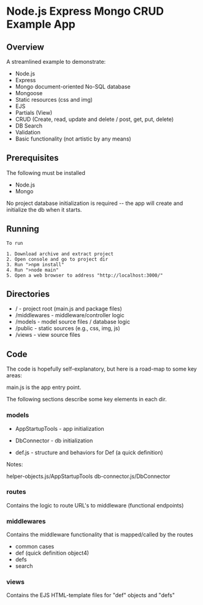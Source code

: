 
# Node.js Express Mongo CRUD Example App

## Overview

A streamlined example to demonstrate:

- Node.js
- Express
- Mongo document-oriented No-SQL database
- Mongoose
- Static resources (css and img)
- EJS
- Partials (View)
- CRUD (Create, read, update and delete / post, get, put, delete)
- DB Search
- Validation
- Basic functionality (not artistic by any means)

## Prerequisites

The following must be installed

- Node.js
- Mongo

No project database initialization is required -- the app will create and initialize the db when it starts. 

## Running

```
To run

1. Download archive and extract project
2. Open console and go to project dir
3. Run ">npm install"
4. Run ">node main"
5. Open a web browser to address "http://localhost:3000/"
```

## Directories

- / - project root (main.js and package files)
- /middlewares - middleware/controller logic
- /models - model source files / database logic
- /public - static sources (e.g., css, img, js)
- /views - view source files

## Code

The code is hopefully self-explanatory, but here is a road-map to some key areas:

main.js is the app entry point.

The following sections describe some key elements in each dir.

### models

- AppStartupTools - app initialization

- DbConnector - db initialization

- def.js - structure and behaviors for Def (a quick definition)

Notes:

helper-objects.js/AppStartupTools
db-connector.js/DbConnector

### routes

Contains the logic to route URL's to middleware (functional endpoints)

### middlewares

Contains the middleware functionality that is mapped/called by the routes

- common cases
- def (quick definition object4)
- defs 
- search

### views

Contains the EJS HTML-template files for "def" objects and "defs"






